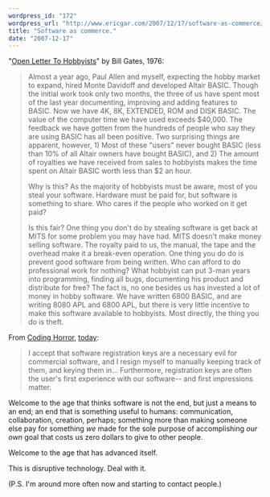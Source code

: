 ```yaml
---
wordpress_id: "172"
wordpress_url: "http://www.ericgar.com/2007/12/17/software-as-commerce/"
title: "Software as commerce."
date: "2007-12-17"
---
```

"<a href="http://www.digibarn.com/collections/newsletters/homebrew/V2_01/gatesletter.html">Open Letter To Hobbyists</a>" by Bill Gates, 1976:

<blockquote>Almost a year ago, Paul Allen and myself, expecting the hobby market to expand, hired Monte Davidoff and developed Altair BASIC. Though the initial work took only two months, the three of us have spent most of the last year documenting, improving and adding features to BASIC. Now we have 4K, 8K, EXTENDED, ROM and DISK BASIC. The value of the computer time we have used exceeds $40,000.
The feedback we have gotten from the hundreds of people who say they are using BASIC has all been positive. Two surprising things are apparent, however, 1) Most of these "users" never bought BASIC (less than 10% of all Altair owners have bought BASIC), and 2) The amount of royalties we have received from sales to hobbyists makes the time spent on Altair BASIC worth less than $2 an hour.

Why is this? As the majority of hobbyists must be aware, most of you steal your software. Hardware must be paid for, but software is something to share. Who cares if the people who worked on it get paid?

Is this fair? One thing you don't do by stealing software is get back at MITS for some problem you may have had. MITS doesn't make money selling software. The royalty paid to us, the manual, the tape and the overhead make it a break-even operation. One thing you do do is prevent good software from being written. Who can afford to do professional work for nothing? What hobbyist can put 3-man years into programming, finding all bugs, documenting his product and distribute for free? The fact is, no one besides us has invested a lot of money in hobby software. We have written 6800 BASIC, and are writing 8080 APL and 6800 APL, but there is very little incentive to make this software available to hobbyists. Most directly, the thing you do is theft.</blockquote>

From <a href="http://www.codinghorror.com/blog/">Coding Horror</a>, <a href="http://www.codinghorror.com/blog/archives/001021.html">today</a>:
<blockquote>I accept that software registration keys are a necessary evil for commercial software, and I resign myself to manually keeping track of them, and keying them in... Furthermore, registration keys are often the user's first experience with our software-- and first impressions matter.</blockquote>

Welcome to the age that thinks software is not the end, but just a means to an end; an end that is something useful to humans: communication, collaboration, creation, perhaps; something more than making someone else pay for something <em>we</em> made for the sole purpose of accomplishing <em>our own</em> goal that costs us zero dollars to give to other people.

Welcome to the age that has advanced itself.

This is disruptive technology. Deal with it.

(P.S. I'm around more often now and starting to contact people.) 

